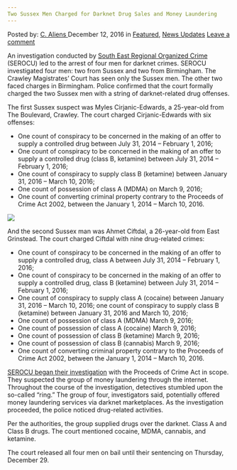 ```yaml
---
Two Sussex Men Charged for Darknet Drug Sales and Money Laundering
---
```

<article class="post-listing post-16889 post type-post status-publish format-standard has-post-thumbnail hentry category-deepdot-news category-news-updates tag-charged tag-darknet tag-drug tag-laundering tag-men tag-money tag-sales tag-sussex">
    <div class="post-inner">
        <span>Posted by: <a href="https://www.deepdotweb.com/author/caliens/" title="">C. Aliens </a></span>
    <span>December 12, 2016</span>
    <span>in <a href="https://www.deepdotweb.com/category/deepdot-news/" rel="category tag">Featured</a>, <a href="https://www.deepdotweb.com/category/news-updates/" rel="category tag">News Updates</a></span>
    <span><a href="https://www.deepdotweb.com/2016/12/12/two-sussex-men-charged-darknet-drug-sales-money-laundering/#respond">Leave a comment</a></span>
    </p>
    <div class="clear"></div>
    <div class="entry">
    <p>An investigation conducted by <a href="http://www.littlehamptongazette.co.uk/news/crime/county-news-two-charged-with-drugs-offences-following-dark-web-investigation-1-7708028">South East Regional Organized Crime</a> (SEROCU) led to the arrest of four men for darknet crimes. SEROCU investigated four men: two from Sussex and two from Birmingham. The Crawley Magistrates’ Court has seen only the Sussex men. The other two faced charges in Birmingham. Police confirmed that the court formally charged the two Sussex men with a string of darknet-related drug offenses.</p>
    <p>The first Sussex suspect was Myles Cirjanic-Edwards, a 25-year-old from The Boulevard, Crawley. The court charged Cirjanic-Edwards with six offenses:</p>
    <ul>
    <li>One count of conspiracy to be concerned in the making of an offer to supply a controlled drug between July 31, 2014 &#8211; February 1, 2016;</li>
    <li>One count of conspiracy to be concerned in the making of an offer to supply a controlled drug (class B, ketamine) between July 31, 2014 &#8211; February 1, 2016;</li>
    <li>One count of conspiracy to supply class B (ketamine) between January 31, 2016 &#8211; March 10, 2016;</li>
    <li>One count of possession of class A (MDMA) on March 9, 2016;</li>
    <li>One count of converting criminal property contrary to the Proceeds of Crime Act 2002, between the January 1, 2014 &#8211; March 10, 2016.</li>
    </ul>
    <p><img class="wp-image-16893 aligncenter" src="https://www.deepdotweb.com/wp-content/uploads/2016/12/word-image-15.jpeg" srcset="https://www.deepdotweb.com/wp-content/uploads/2016/12/word-image-15.jpeg 564w, https://www.deepdotweb.com/wp-content/uploads/2016/12/word-image-15-300x225.jpeg 300w" sizes="(max-width: 564px) 100vw, 564px"/></p>
    <p>And the second Sussex man was Ahmet Ciftdal, a 26-year-old from East Grinstead. The court charged Ciftdal with nine drug-related crimes:</p>
    <ul>
    <li>One count of conspiracy to be concerned in the making of an offer to supply a controlled drug, class A between July 31, 2014 &#8211; February 1, 2016;</li>
    <li>One count of conspiracy to be concerned in the making of an offer to supply a controlled drug, class B (ketamine) between July 31, 2014 &#8211; February 1, 2016;</li>
    <li>One count of conspiracy to supply class A (cocaine) between January 31, 2016 &#8211; March 10, 2016; one count of conspiracy to supply class B (ketamine) between January 31, 2016 and March 10, 2016;</li>
    <li>One count of possession of class A (MDMA) March 9, 2016;</li>
    <li>One count of possession of class A (cocaine) March 9, 2016;</li>
    <li>One count of possession of class B (ketamine) March 9, 2016;</li>
    <li>One count of possession of class B (cannabis) March 9, 2016;</li>
    <li>One count of converting criminal property contrary to the Proceeds of Crime Act 2002, between the January 1, 2014 &#8211; March 10, 2016.</li>
    </ul>
    <p><a href="https://www.deepdotweb.com/2016/10/09/national-cyber-security-centre-opens-hq-london-set-government-firewalls/">SEROCU began their investigation</a> with the Proceeds of Crime Act in scope. They suspected the group of money laundering through the internet. Throughout the course of the investigation, detectives stumbled upon the so-called “ring.” The group of four, investigators said, potentially offered money laundering services via darknet marketplaces. As the investigation proceeded, the police noticed drug-related activities.</p>
    <p>Per the authorities, the group supplied drugs over the darknet. Class A and Class B drugs. The court mentioned cocaine, MDMA, cannabis, and ketamine.</p>
    <p>The court released all four men on bail until their sentencing on Thursday, December 29.</p>
    </div>
    <span style="display:none"><a href="https://www.deepdotweb.com/tag/charged/" rel="tag">charged</a> <a href="https://www.deepdotweb.com/tag/darknet/" rel="tag">darknet</a> <a href="https://www.deepdotweb.com/tag/drug/" rel="tag">drug</a> <a href="https://www.deepdotweb.com/tag/laundering/" rel="tag">laundering</a> <a href="https://www.deepdotweb.com/tag/men/" rel="tag">men</a> <a href="https://www.deepdotweb.com/tag/money/" rel="tag">money</a> <a href="https://www.deepdotweb.com/tag/sales/" rel="tag">sales</a> <a href="https://www.deepdotweb.com/tag/sussex/" rel="tag">sussex</a></span> <span style="display:none" class="updated">2016-12-12</span>
    <div style="display:none" class="vcard author" itemprop="author" itemscope itemtype="http://schema.org/Person"><strong class="fn" itemprop="name"><a href="https://www.deepdotweb.com/author/caliens/" title="Posts by C. Aliens" rel="author">C. Aliens</a></strong></div>
    </div>
</article>

